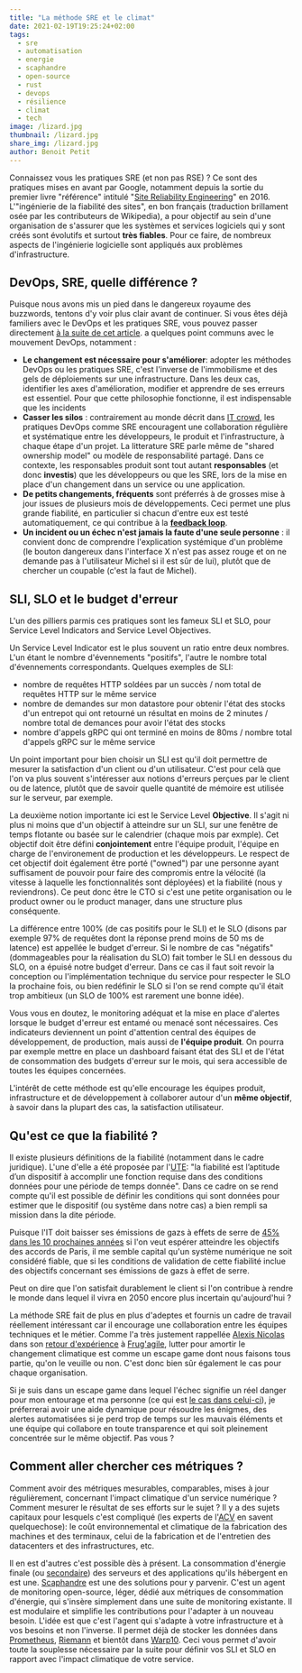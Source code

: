```yaml
---
title: "La méthode SRE et le climat"
date: 2021-02-19T19:25:24+02:00
tags:
  - sre
  - automatisation
  - energie
  - scaphandre
  - open-source
  - rust
  - devops
  - résilience
  - climat
  - tech
image: /lizard.jpg
thumbnail: /lizard.jpg
share_img: /lizard.jpg
author: Benoit Petit
---
```


Connaissez vous les pratiques SRE (et non pas RSE) ? Ce sont des pratiques mises en avant par Google, notamment depuis la sortie du premier livre "référence" intitulé "[Site Reliability Engineering](https://sre.google/sre-book/table-of-contents/)" en 2016.   L'"ingénierie de la fiabilité des sites", en bon français (traduction brillament osée par les contributeurs de Wikipedia), a pour objectif au sein d'une organisation de s'assurer que les systèmes et services logiciels qui y sont créés sont évolutifs et surtout **très fiables**. Pour ce faire, de nombreux aspects de l'ingénierie logicielle sont appliqués aux problèmes d'infrastructure.

## DevOps, SRE, quelle différence ?

Puisque nous avons mis un pied dans le dangereux royaume des buzzwords, tentons d'y voir plus clair avant de continuer. Si vous êtes déjà familiers avec le DevOps et les pratiques SRE, vous pouvez passer directement [à la suite de cet article](#sli-slo-et-le-budget-derreur). a quelques point communs avec le mouvement DevOps, notamment :

- **Le changement est nécessaire pour s'améliorer**: adopter les méthodes DevOps ou les pratiques SRE, c'est l'inverse de l'immobilisme et des gels de déploiements sur une infrastructure. Dans les deux cas, identifier les axes d'amélioration, modifier et apprendre de ses erreurs est essentiel. Pour que cette philosophie fonctionne, il est indispensable que les incidents
- **Casser les silos** : contrairement au monde décrit dans [IT crowd](https://fr.wikipedia.org/wiki/The_IT_Crowd), les pratiques DevOps comme SRE encouragent une collaboration régulière et systématique entre les développeurs, le produit et l'infrastructure, à chaque étape d'un projet. La litterature SRE parle même de "shared ownership model" ou modèle de responsabilité partagé. Dans ce contexte, les responsables produit sont tout autant **responsables** (et donc **investis**) que les développeurs ou que les SRE, lors de la mise en place d'un changement dans un service ou une application.
- **De petits changements, fréquents** sont préferrés à de grosses mise à jour issues de plusieurs mois de développements. Ceci permet une plus grande fiabilité, en particulier si chacun d'entre eux est testé automatiquement, ce qui contribue à la [**feedback loop**](https://devops.com/faster-feedback/).
- **Un incident ou un échec n'est jamais la faute d'une seule personne** : il convient donc de comprendre l'explication systémique d'un problème (le bouton dangereux dans l'interface X n'est pas assez rouge et on ne demande pas à l'utilisateur Michel si il est sûr de lui), plutôt que de chercher un coupable (c'est la faut de Michel).

## SLI, SLO et le budget d'erreur

L'un des pilliers parmis ces pratiques sont les fameux SLI et SLO, pour Service Level Indicators and Service Level Objectives.

Un Service Level Indicator est le plus souvent un ratio entre deux nombres. L'un étant le nombre d'évennements "positifs", l'autre le nombre total d'évennements correspondants. Quelques exemples de SLI:

- nombre de requêtes HTTP soldées par un succès / nom total de requêtes HTTP sur le même service
- nombre de demandes sur mon datastore pour obtenir l'état des stocks d'un entrepot qui ont retourné un résultat en moins de 2 minutes / nombre total de demances pour avoir l'état des stocks
- nombre d'appels gRPC qui ont terminé en moins de 80ms / nombre total d'appels gRPC sur le même service

Un point important pour bien choisir un SLI est qu'il doit permettre de mesurer la satisfaction d'un client ou d'un utilisateur. C'est pour celà que l'on va plus souvent s'intéresser aux notions d'erreurs perçues par le client ou de latence, plutôt que de savoir quelle quantité de mémoire est utilisée sur le serveur, par exemple.

La deuxième notion importante ici est le Service Level **Objective**. Il s'agit ni plus ni moins que d'un objectif à atteindre sur un SLI, sur une fenêtre de temps flotante ou basée sur le calendrier (chaque mois par exmple). Cet objectif doit être défini **conjointement** entre l'équipe produit, l'équipe en charge de l'environement de production et les développeurs. Le respect de cet objectif doit également être porté ("owned") par une personne ayant suffisament de pouvoir pour faire des compromis entre la vélocité (la vitesse à laquelle les fonctionnalités sont déployées) et la fiabilité (nous y reviendrons). Ce peut donc être le CTO si c'est une petite organisation ou le product owner ou le product manager, dans une structure plus conséquente.

La différence entre 100% (de cas positifs pour le SLI) et le SLO (disons par exemple 97% de requêtes dont la réponse prend moins de 50 ms de latence) est appellée le budget d'erreur. Si le nombre de cas "négatifs" (dommageables pour la réalisation du SLO) fait tomber le SLI en dessous du SLO, on a épuisé notre budget d'erreur. Dans ce cas il faut soit revoir la conception ou l'implémentation technique du service pour respecter le SLO la prochaine fois, ou bien redéfinir le SLO si l'on se rend compte qu'il était trop ambitieux (un SLO de 100% est rarement une bonne idée).

Vous vous en doutez, le monitoring adéquat et la mise en place d'alertes lorsque le budget d'erreur est entamé ou menacé sont nécessaires. Ces indicateurs deviennent un point d'attention central des équipes de développement, de production, mais aussi de **l'équipe produit**. On pourra par exemple mettre en place un dashboard faisant état des SLI et de l'état de consommation des budgets d'erreur sur le mois, qui sera accessible de toutes les équipes concernées.

L'intérêt de cette méthode est qu'elle encourage les équipes produit, infrastructure et de développement à collaborer autour d'un **même objectif**, à savoir dans la plupart des cas, la satisfaction utilisateur.

## Qu'est ce que la fiabilité ?

Il existe plusieurs définitions de la fiabilité (notamment dans le cadre juridique). L'une d'elle a été proposée par l'[UTE](https://fr.wikipedia.org/wiki/Union_technique_de_l%27%C3%A9lectricit%C3%A9): "la fiabilité est l’aptitude d’un dispositif à accomplir une fonction requise dans des conditions données pour une période de temps donnée". Dans ce cadre on se rend compte qu'il est possible de définir les conditions qui sont données pour estimer que le dispositif (ou systême dans notre cas) a bien rempli sa mission dans la dite période.

Puisque l'IT doit baisser ses émissions de gazs à effets de serre de [45% dans les 10 prochaines années](https://www.itu.int/en/mediacentre/Pages/PR04-2020-ICT-industry-to-reduce-greenhouse-gas-emissions-by-45-percent-by-2030.aspx) si l'on veut espérer atteindre les objectifs des accords de Paris, il me semble capital qu'un système numérique ne soit considéré fiable, que si les conditions de validation de cette fiabilité inclue des objectifs concernant ses émissions de gazs à effet de serre.

Peut on dire que l'on satisfait durablement le client si l'on contribue à rendre le monde dans lequel il vivra en 2050 encore plus incertain qu'aujourd'hui ?

La méthode SRE fait de plus en plus d'adeptes et fournis un cadre de travail réellement intéressant car il encourage une collaboration entre les équipes techniques et le métier. Comme l'a très justement rappellée [Alexis Nicolas](https://www.linkedin.com/in/alexis8nicolas/) dans son [retour d'expérience]() à [Frug'agile](http://www.frugagile.org/), lutter pour amortir le changement climatique est comme un escape game dont nous faisons tous partie, qu'on le veuille ou non. C'est donc bien sûr également le cas pour chaque organisation.

Si je suis dans un escape game dans lequel l'échec signifie un réel danger pour mon entourage et ma personne (ce qui est [le cas dans celui-ci](https://meteofrance.com/actualites-et-dossiers/actualites/meteo-france-eclaire-le-climat-en-france-jusquen-2100)), je préferrerai avoir une aide dynamique pour résoudre les énigmes, des alertes automatisées si je perd trop de temps sur les mauvais éléments et une équipe qui collabore en toute transparence et qui soit pleinement concentrée sur le même objectif. Pas vous ?

## Comment aller chercher ces métriques ?

Comment avoir des métriques mesurables, comparables, mises à jour régulièrement, concernant l'impact climatique d'un service numérique ? Comment mesurer le résultat de ses efforts sur le sujet ? Il y a des sujets capitaux pour lesquels c'est compliqué (les experts de l'[ACV](https://fr.wikipedia.org/wiki/Analyse_du_cycle_de_vie) en savent quelquechose): le coût environnemental et climatique de la fabrication des machines et des terminaux, celui de la fabrication et de l'entretien des datacenters et des infrastructures, etc.

Il en est d'autres c'est possible dès à présent. La consommation d'énergie finale (ou [secondaire](https://bpetit.nce.re/fr/2021/01/scaphandre-v0.1.1-mesurer-la-consommation-d%C3%A9nergie-des-coulisses-du-num%C3%A9rique/#petites-pr%C3%A9cisions-de-rigueur)) des serveurs et des applications qu'ils hébergent en est une. [Scaphandre](https://github.com/hubblo-org/scaphandre/) est une des solutions pour y parvenir. C'est un agent de monitoring open-source, léger, dédié aux métriques de consommation d'énergie, qui s'insère simplement dans une suite de monitoring existante. Il est modulaire et simplifie les contributions  pour l'adapter à un nouveau besoin. L'idée est que c'est l'agent qui s'adapte à votre infrastructure et à vos besoins et non l'inverse. Il permet déjà de stocker les données dans [Prometheus](https://prometheus.io), [Riemann](http://riemann.io/) et bientôt dans [Warp10](https://www.warp10.io/). Ceci vous permet d'avoir toute la souplesse nécessaire par la suite pour définir vos SLI et SLO en rapport avec l'impact climatique de votre service.